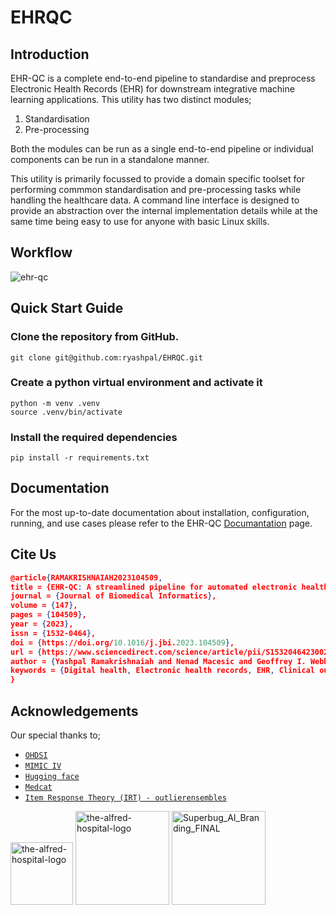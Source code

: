 # **EHRQC**

## Introduction

EHR-QC is a complete end-to-end pipeline to standardise and preprocess Electronic Health Records (EHR) for downstream integrative machine learning applications. This utility has two distinct modules;

1. Standardisation
2. Pre-processing

Both the modules can be run as a single end-to-end pipeline or individual components can be run in a standalone manner.

This utility is primarily focussed to provide a domain specific toolset for performing commmon standardisation and pre-processing tasks while handling the healthcare data. A command line interface is designed to provide an abstraction over the internal implementation details while at the same time being easy to use for anyone with basic Linux skills.

## Workflow

![ehr-qc](https://user-images.githubusercontent.com/56529301/232653693-0a3a778e-3b74-4b28-b352-f22bcecd2111.PNG)

## Quick Start Guide

### Clone the repository from GitHub.

```shell
git clone git@github.com:ryashpal/EHRQC.git
```

### Create a python virtual environment and activate it

```shell
python -m venv .venv
source .venv/bin/activate
```

### Install the required dependencies

```shell
pip install -r requirements.txt
```

## Documentation

For the most up-to-date documentation about installation, configuration, running, and use cases please refer to the EHR-QC [Documantation](https://ehr-qc-tutorials.readthedocs.io/en/latest/index.html) page.


## Cite Us

```json
@article{RAMAKRISHNAIAH2023104509,
title = {EHR-QC: A streamlined pipeline for automated electronic health records standardisation and preprocessing to predict clinical outcomes},
journal = {Journal of Biomedical Informatics},
volume = {147},
pages = {104509},
year = {2023},
issn = {1532-0464},
doi = {https://doi.org/10.1016/j.jbi.2023.104509},
url = {https://www.sciencedirect.com/science/article/pii/S1532046423002307},
author = {Yashpal Ramakrishnaiah and Nenad Macesic and Geoffrey I. Webb and Anton Y. Peleg and Sonika Tyagi},
keywords = {Digital health, Electronic health records, EHR, Clinical outcome prediction, Machine learning},
}
```

## Acknowledgements

Our special thanks to;

* [`OHDSI`](https://www.ohdsi.org/)
* [`MIMIC IV`](https://physionet.org/content/mimiciv)
* [`Hugging face`](https://huggingface.co/)
* [`Medcat`](https://github.com/CogStack/MedCAT)
* [`Item Response Theory (IRT) - outlierensembles`](https://cran.r-project.org/web/packages/outlierensembles/index.html)

<img src="https://user-images.githubusercontent.com/56529301/155898403-c453ab3f-df17-45c8-ac0a-b314461f5e8f.png" 
alt="the-alfred-hospital-logo" width="100"/>
<img src="https://user-images.githubusercontent.com/56529301/155898442-ba8dcbb1-14dd-4c8b-96e6-e02c6a632c0e.png" alt="the-alfred-hospital-logo" width="150"/>
<img src="https://user-images.githubusercontent.com/56529301/155898475-a5244ab5-e16e-4e5d-b562-6a89a7c2b7b7.png" alt="Superbug_AI_Branding_FINAL" width="150"/>
